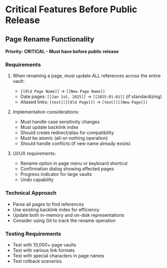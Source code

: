 # Critical Features Before Public Release

## Page Rename Functionality
**Priority: CRITICAL - Must have before public release**

### Requirements
1. When renaming a page, must update ALL references across the entire vault:
   - `[[Old Page Name]]` → `[[New Page Name]]`
   - Date pages: `[[Jan 1st, 2025]]` → `[[2025-01-01]]` (if standardizing)
   - Aliased links: `[text]([[Old Page]])` → `[text]([[New Page]])`

2. Implementation considerations:
   - Must handle case sensitivity changes
   - Must update backlink index
   - Should create redirect/alias for compatibility
   - Must be atomic (all-or-nothing operation)
   - Should handle conflicts (if new name already exists)

3. UI/UX requirements:
   - Rename option in page menu or keyboard shortcut
   - Confirmation dialog showing affected pages
   - Progress indicator for large vaults
   - Undo capability

### Technical Approach
- Parse all pages to find references
- Use existing backlink index for efficiency
- Update both in-memory and on-disk representations
- Consider using Git to track the rename operation

### Testing Requirements
- Test with 10,000+ page vaults
- Test with various link formats
- Test with special characters in page names
- Test rollback scenarios
